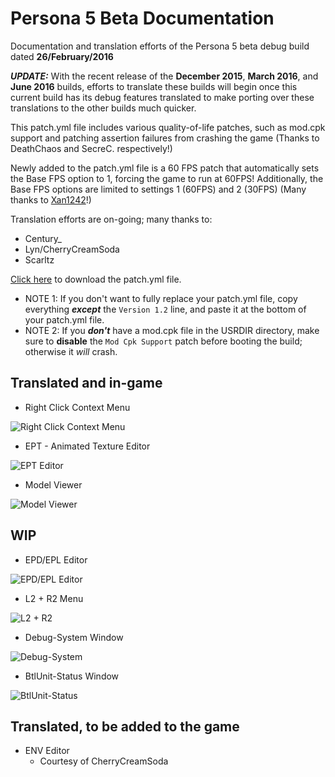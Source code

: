 # Persona 5 Beta Documentation
Documentation and translation efforts of the Persona 5 beta debug build dated **26/February/2016**

***UPDATE:*** With the recent release of the **December 2015**, **March 2016**, and **June 2016** builds, efforts to translate these builds will begin once this current build has its debug features translated to make porting over these translations to the other builds much quicker.

This patch.yml file includes various quality-of-life patches, such as mod.cpk support and patching assertion failures from crashing the game (Thanks to DeathChaos and SecreC. respectively!)

Newly added to the patch.yml file is a 60 FPS patch that automatically sets the Base FPS option to 1, forcing the game to run at 60FPS! Additionally, the Base FPS options are limited to settings 1 (60FPS) and 2 (30FPS) (Many thanks to [Xan1242](https://github.com/xan1242)!)

Translation efforts are on-going; many thanks to:
* Century_
* Lyn/CherryCreamSoda
* Scarltz

[Click here](https://github.com/KingJackSkellington/p5-beta-documentation/blob/main/patch.yml) to download the patch.yml file.
* NOTE 1: If you don't want to fully replace your patch.yml file, copy everything ***except*** the `Version 1.2` line, and paste it at the bottom of your patch.yml file.
* NOTE 2: If you ***don't*** have a mod.cpk file in the USRDIR directory, make sure to **disable** the `Mod Cpk Support` patch before booting the build; otherwise it _will_ crash.

## Translated and in-game
* Right Click Context Menu

![Right Click Context Menu](https://github.com/KingJackSkellington/p5-beta-documentation/blob/main/pics/right-click.png?raw=true)

* EPT - Animated Texture Editor

![EPT Editor](https://github.com/KingJackSkellington/p5-beta-documentation/blob/main/pics/ept.gif?raw=true)

* Model Viewer

![Model Viewer](https://github.com/KingJackSkellington/p5-beta-documentation/blob/main/pics/model-viewer.png?raw=true)

## WIP
* EPD/EPL Editor

![EPD/EPL Editor](https://github.com/KingJackSkellington/p5-beta-documentation/blob/main/pics/epd-epl.png?raw=true)

* L2 + R2 Menu

![L2 + R2](https://github.com/KingJackSkellington/p5-beta-documentation/blob/main/pics/l2r2wip.png?raw=true)

* Debug-System Window

![Debug-System](https://github.com/KingJackSkellington/p5-beta-documentation/blob/main/pics/system.png?raw=true)

* BtlUnit-Status Window

![BtlUnit-Status](https://github.com/KingJackSkellington/p5-beta-documentation/blob/main/pics/btlunit.png?raw=true)

## Translated, to be added to the game
* ENV Editor
  * Courtesy of CherryCreamSoda

